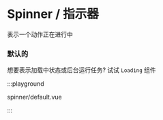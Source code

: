 # Spinner / 指示器

表示一个动作正在进行中

### 默认的

想要表示加载中状态或后台运行任务? 试试 `Loading` 组件

:::playground

spinner/default.vue

:::
